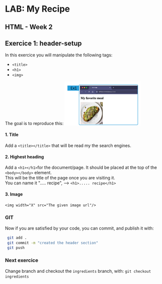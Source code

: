 # LAB: My Recipe 
**HTML - Week 2**
--

## Exercice 1: header-setup

In this exercice you will manipulate the following tags:  
- `<title>`  
- `<h1>`  
- `<img>`  

The goal is to reproduce this:
<img src="ex1.png" width="50%" height="" style="margin-x: auto">

#### 1. Title
Add a `<title></title>` that will be read my the search engines.  

#### 2. Highest heading
Add a `<h1></h1>`for the document/page. It should be placed at the top of the `<body></body>` element.  
This will be the title of the page once you are visiting it.  
You can name it "..... recipe", --> `<h1>..... recipe</h1>`  


#### 3. Image
`<img width="X" src="The given image url"/>`

### GIT

Now if you are satisfied by your code, you can commit, and publish it with:  
```bash
 git add .
 git commit -m "created the header section"
 git push
```

### Next exercice
Change branch and checkout the `ingredients` branch, with:
`git checkout ingredients`

